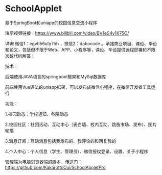# SchoolApplet
基于SpringBoot和uniapp的校园信息交流小程序

演示视频链接：https://www.bilibili.com/video/BV1eS4y1K75C/

详询 微信1：egvh56ufy7hh ，微信2：dabocode 。承接商业项目、课设、毕设和论文，包括但不限于Web、APP、小程序等，课设、毕设提供远程部署和不限次数代码解答！

技术：

后端使用JAVA语言的springboot框架和MySql数据库

前端使用Vue语法的uniapp框架，可以发布成微信小程序，在微信开发者工具运行


功能：

1.校园动态：学校通知、各院动态

2.校园社区：社团活动、互动中心（表白墙、校内互助、跳蚤市场、发布）、图片轮播

3.消息订阅：互动消息包括我发布的、我评论的和回复我的

4.个人中心：个人信息（学生、管理员）、微信授权登录、设置、关于小程序

管理端为电脑浏览器端的版本，传送门：https://github.com/KakarottoCui/SchoolAppletPro
